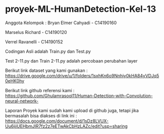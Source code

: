 # proyek-ML-HumanDetection-Kel-13
Anggota Kelompok :
Bryan Elmer Cahyadi - C14190160

Marselus Richard - C14190120

Verrel Ravanelli - C14190152

Codingan Asli adalah Train.py dan Test.py

Test 2-11.py dan Train 2-11.py adalah percobaan perubahan layer

Berikut link dataset yang kami gunakan : https://drive.google.com/drive/u/1/folders/1sxhKn6o9Nnhjy0kHA84yVDJq50eHK0hy

Berikut link github referensi kami : https://github.com/Ghulamrasool11/Human-Detection-with-Convolution-neural-network-

Laporan Proyek kami sudah kami upload di github juga, tetapi jika bermasalah bisa diakses di link ini : https://docs.google.com/document/d/1sDz8LVUX-Uu6ijiUEHbmJIR7fz2z7eETwAkCbHzLAZc/edit?usp=sharing
